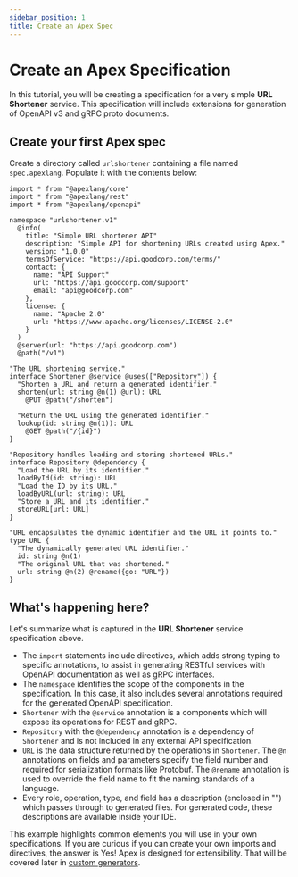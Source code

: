 ```yaml
---
sidebar_position: 1
title: Create an Apex Spec
---
```


# Create an Apex Specification

In this tutorial, you will be creating a specification for a very simple **URL Shortener** service. This specification will include extensions for generation of OpenAPI v3 and gRPC proto documents.

## Create your first Apex spec

Create a directory called `urlshortener` containing a file named `spec.apexlang`. Populate it with the contents below:

```apexlang title="spec.apexlang"
import * from "@apexlang/core"
import * from "@apexlang/rest"
import * from "@apexlang/openapi"

namespace "urlshortener.v1"
  @info(
    title: "Simple URL shortener API"
    description: "Simple API for shortening URLs created using Apex."
    version: "1.0.0"
    termsOfService: "https://api.goodcorp.com/terms/"
    contact: {
      name: "API Support"
      url: "https://api.goodcorp.com/support"
      email: "api@goodcorp.com"
    },
    license: {
      name: "Apache 2.0"
      url: "https://www.apache.org/licenses/LICENSE-2.0"
    }
  )
  @server(url: "https://api.goodcorp.com")
  @path("/v1")

"The URL shortening service."
interface Shortener @service @uses(["Repository"]) {
  "Shorten a URL and return a generated identifier."
  shorten(url: string @n(1) @url): URL
    @PUT @path("/shorten")

  "Return the URL using the generated identifier."
  lookup(id: string @n(1)): URL
    @GET @path("/{id}")
}

"Repository handles loading and storing shortened URLs."
interface Repository @dependency {
  "Load the URL by its identifier."
  loadById(id: string): URL
  "Load the ID by its URL."
  loadByURL(url: string): URL
  "Store a URL and its identifier."
  storeURL[url: URL]
}

"URL encapsulates the dynamic identifier and the URL it points to."
type URL {
  "The dynamically generated URL identifier."
  id: string @n(1)
  "The original URL that was shortened."
  url: string @n(2) @rename({go: "URL"})
}
```

## What's happening here?

Let's summarize what is captured in the **URL Shortener** service specification above.

* The `import` statements include directives, which adds strong typing to specific annotations, to assist in generating RESTful services with OpenAPI documentation as well as gRPC interfaces.
* The `namespace` identifies the scope of the components in the specification. In this case, it also includes several annotations required for the generated OpenAPI specification.
* `Shortener` with the `@service` annotation is a components which will expose its operations for REST and gRPC.
* `Repository` with the `@dependency` annotation is a dependency of `Shortener` and is not included in any external API specification.
* `URL` is the data structure returned by the operations in `Shortener`. The `@n` annotations on fields and parameters specify the field number and required for serialization formats like Protobuf. The `@rename` annotation is used to override the field name to fit the naming standards of a language.
* Every role, operation, type, and field has a description (enclosed in "") which passes through to generated files. For generated code, these descriptions are available inside your IDE.

This example highlights common elements you will use in your own specifications. If you are curious if you can create your own imports and directives, the answer is Yes! Apex is designed for extensibility. That will be covered later in [custom generators](/docs/customization/custom-generators).

